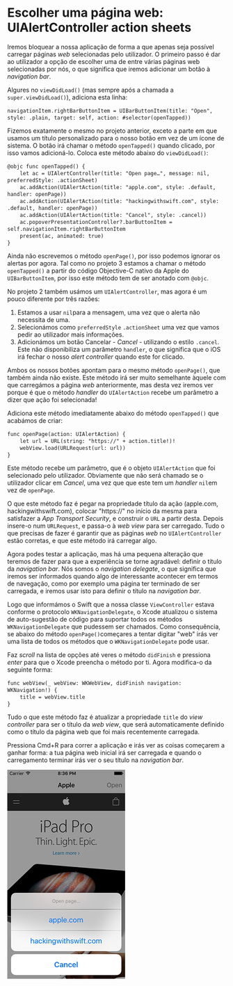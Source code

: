 # Escolher uma página web: UIAlertController action sheets

<!-- YOUTUBE: LkqYPTSk3aQ -->

Iremos bloquear a nossa aplicação de forma a que apenas seja possível carregar páginas *web* selecionadas pelo utilizador. O primeiro passo é dar ao utilizador a opção de escolher uma de entre várias páginas web selecionadas por nós, o que significa que iremos adicionar um botão à *navigation bar*.

Algures no `viewDidLoad()` (mas sempre após a chamada a `super.viewDidLoad()`), adiciona esta linha:

    navigationItem.rightBarButtonItem = UIBarButtonItem(title: "Open", style: .plain, target: self, action: #selector(openTapped))

Fizemos exatamente o mesmo no projeto anterior, exceto a parte em que usamos um título personalizado para o nosso botão em vez de um ícone de sistema. O botão irá chamar o método `openTapped()` quando clicado, por isso vamos adicioná-lo. Coloca este método abaixo do `viewDidLoad()`:

    @objc func openTapped() {
        let ac = UIAlertController(title: "Open page…", message: nil, preferredStyle: .actionSheet)
        ac.addAction(UIAlertAction(title: "apple.com", style: .default, handler: openPage))
        ac.addAction(UIAlertAction(title: "hackingwithswift.com", style: .default, handler: openPage))
        ac.addAction(UIAlertAction(title: "Cancel", style: .cancel))
        ac.popoverPresentationController?.barButtonItem = self.navigationItem.rightBarButtonItem
        present(ac, animated: true)
    }

Ainda não escrevemos o método `openPage()`, por isso podemos ignorar os alertas por agora. Tal como no projeto 3 estamos a chamar o método `openTapped()` a partir do código Objective-C nativo da Apple do `UIBarButtonItem`, por isso este método tem de ser anotado com `@objc`.

No projeto 2 também usámos um `UIAlertController`, mas agora é um pouco diferente por três razões:

1. Estamos a usar `nil`para a mensagem, uma vez que o alerta não necessita de uma.
2. Selecionámos como `preferredStyle`  `.actionSheet` uma vez que vamos pedir ao utilizador mais informações.
3. Adicionámos um botão Cancelar - *Cancel* - utilizando o estilo `.cancel`. Este não disponibiliza um parâmetro `handler`, o que significa que o iOS irá fechar o nosso *alert controller* quando este for clicado.

Ambos os nossos botões apontam para o mesmo método `openPage()`, que também ainda não existe. Este método irá ser muito semelhante àquele com que carregámos a página *web* anteriormente, mas desta vez iremos ver porque é que o método *handler* do `UIAlertAction` recebe um parâmetro a dizer que ação foi selecionada!

Adiciona este método imediatamente abaixo do método `openTapped()` que acabámos de criar: 

    func openPage(action: UIAlertAction) {
        let url = URL(string: "https://" + action.title!)!
        webView.load(URLRequest(url: url))
    }

Este método recebe um parâmetro, que é o objeto `UIAlertAction` que foi selecionado pelo utilizador. Obviamente que não será chamado se o utilizador clicar em *Cancel*, uma vez que que este tem um *handler* `nil`em vez de `openPage`.

O que este método faz é pegar na propriedade título da ação (apple.com, hackingwithswift.com), colocar "https://" no início da mesma para satisfazer a *App Transport Security*, e construir o `URL` a partir desta. Depois insere-o num `URLRequest`, e passa-o à *web view* para ser carregado. Tudo o que precisas de fazer é garantir que as páginas *web* no `UIAlertController` estão corretas, e que este método irá carregar algo.

Agora podes testar a aplicação, mas há uma pequena alteração que teremos de fazer para que a experiência se torne agradável: definir o título da *navigation bar*. Nós somos o *navigation delegate*, o que significa que iremos ser informados quando algo de interessante acontecer em termos de navegação, como por exemplo uma página ter terminado de ser carregada, e iremos usar isto para definir o título na *navigation bar*.

Logo que informámos o Swift que a nossa classe `ViewController` estava conforme o protocolo `WKNavigationDelegate`, o Xcode atualizou o sistema de auto-sugestão de código para suportar todos os métodos `WKNavigationDelegate`  que pudessem ser chamados. Como consequência, se abaixo do método `openPage()`começares a tentar digitar "web" irás ver uma lista de todos os métodos que o `WKNavigationDelegate` pode usar.

Faz *scroll* na lista de opções até veres o método `didFinish` e pressiona *enter* para que o Xcode preencha o método por ti. Agora modifica-o da seguinte forma:

    func webView(_ webView: WKWebView, didFinish navigation: WKNavigation!) {
        title = webView.title
    }

Tudo o que este método faz é atualizar a propriedade `title` do *view controller* para ser o título da *web view*, que será automaticamente definido como o título da página web que foi mais recentemente carregada.

Pressiona Cmd+R para correr a aplicação e irás ver as coisas começarem a ganhar forma: a tua página web inicial irá ser carregada e quando o carregamento terminar irás ver o seu título na *navigation bar*.

![Usar um UIAlertController é uma forma fácil de permitir aos utilizadores escolherem que página web visitar.](4-2.png)

